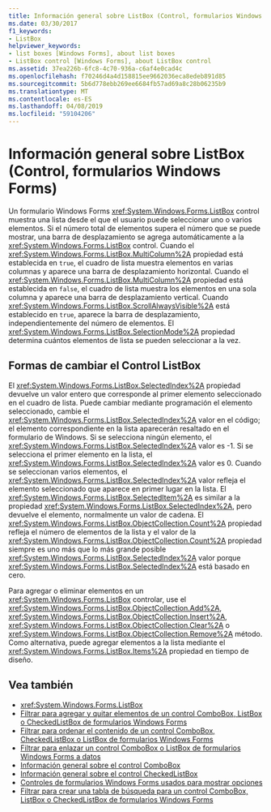 ```yaml
---
title: Información general sobre ListBox (Control, formularios Windows Forms)
ms.date: 03/30/2017
f1_keywords:
- ListBox
helpviewer_keywords:
- list boxes [Windows Forms], about list boxes
- ListBox control [Windows Forms], about ListBox control
ms.assetid: 37ea226b-6fc8-4c70-936a-c6af4e0cad4c
ms.openlocfilehash: f70246d4a4d158815ee9662036eca8edeb891d85
ms.sourcegitcommit: 5b6d778ebb269ee6684fb57ad69a8c28b06235b9
ms.translationtype: MT
ms.contentlocale: es-ES
ms.lasthandoff: 04/08/2019
ms.locfileid: "59104206"
---
```

# <a name="listbox-control-overview-windows-forms"></a>Información general sobre ListBox (Control, formularios Windows Forms)
Un formulario Windows Forms <xref:System.Windows.Forms.ListBox> control muestra una lista desde el que el usuario puede seleccionar uno o varios elementos. Si el número total de elementos supera el número que se puede mostrar, una barra de desplazamiento se agrega automáticamente a la <xref:System.Windows.Forms.ListBox> control. Cuando el <xref:System.Windows.Forms.ListBox.MultiColumn%2A> propiedad está establecida en `true`, el cuadro de lista muestra elementos en varias columnas y aparece una barra de desplazamiento horizontal. Cuando el <xref:System.Windows.Forms.ListBox.MultiColumn%2A> propiedad está establecida en `false`, el cuadro de lista muestra los elementos en una sola columna y aparece una barra de desplazamiento vertical. Cuando <xref:System.Windows.Forms.ListBox.ScrollAlwaysVisible%2A> está establecido en `true`, aparece la barra de desplazamiento, independientemente del número de elementos. El <xref:System.Windows.Forms.ListBox.SelectionMode%2A> propiedad determina cuántos elementos de lista se pueden seleccionar a la vez.  
  
## <a name="ways-to-change-the-listbox-control"></a>Formas de cambiar el Control ListBox  
 El <xref:System.Windows.Forms.ListBox.SelectedIndex%2A> propiedad devuelve un valor entero que corresponde al primer elemento seleccionado en el cuadro de lista. Puede cambiar mediante programación el elemento seleccionado, cambie el <xref:System.Windows.Forms.ListBox.SelectedIndex%2A> valor en el código; el elemento correspondiente en la lista aparecerán resaltado en el formulario de Windows. Si se selecciona ningún elemento, el <xref:System.Windows.Forms.ListBox.SelectedIndex%2A> valor es -1. Si se selecciona el primer elemento en la lista, el <xref:System.Windows.Forms.ListBox.SelectedIndex%2A> valor es 0. Cuando se seleccionan varios elementos, el <xref:System.Windows.Forms.ListBox.SelectedIndex%2A> valor refleja el elemento seleccionado que aparece en primer lugar en la lista. El <xref:System.Windows.Forms.ListBox.SelectedItem%2A> es similar a la propiedad <xref:System.Windows.Forms.ListBox.SelectedIndex%2A>, pero devuelve el elemento, normalmente un valor de cadena. El <xref:System.Windows.Forms.ListBox.ObjectCollection.Count%2A> propiedad refleja el número de elementos de la lista y el valor de la <xref:System.Windows.Forms.ListBox.ObjectCollection.Count%2A> propiedad siempre es uno más que lo más grande posible <xref:System.Windows.Forms.ListBox.SelectedIndex%2A> valor porque <xref:System.Windows.Forms.ListBox.SelectedIndex%2A> está basado en cero.  
  
 Para agregar o eliminar elementos en un <xref:System.Windows.Forms.ListBox> controlar, use el <xref:System.Windows.Forms.ListBox.ObjectCollection.Add%2A>, <xref:System.Windows.Forms.ListBox.ObjectCollection.Insert%2A>, <xref:System.Windows.Forms.ListBox.ObjectCollection.Clear%2A> o <xref:System.Windows.Forms.ListBox.ObjectCollection.Remove%2A> método. Como alternativa, puede agregar elementos a la lista mediante el <xref:System.Windows.Forms.ListBox.Items%2A> propiedad en tiempo de diseño.  
  
## <a name="see-also"></a>Vea también

- <xref:System.Windows.Forms.ListBox>
- [Filtrar para agregar y quitar elementos de un control ComboBox, ListBox o CheckedListBox de formularios Windows Forms](add-and-remove-items-from-a-wf-combobox.md)
- [Filtrar para ordenar el contenido de un control ComboBox, CheckedListBox o ListBox de formularios Windows Forms](sort-the-contents-of-a-wf-combobox-listbox-or-checkedlistbox-control.md)
- [Filtrar para enlazar un control ComboBox o ListBox de formularios Windows Forms a datos](how-to-bind-a-windows-forms-combobox-or-listbox-control-to-data.md)
- [Información general sobre el control ComboBox](combobox-control-overview-windows-forms.md)
- [Información general sobre el control CheckedListBox](checkedlistbox-control-overview-windows-forms.md)
- [Controles de formularios Windows Forms usados para mostrar opciones](windows-forms-controls-used-to-list-options.md)
- [Filtrar para crear una tabla de búsqueda para un control ComboBox, ListBox o CheckedListBox de formularios Windows Forms](create-a-lookup-table-for-a-wf-combobox-listbox.md)
